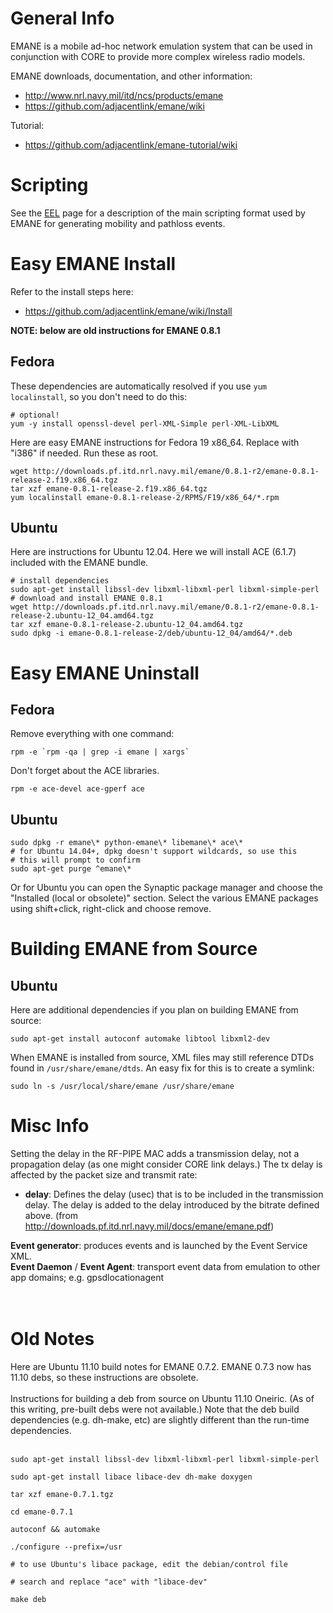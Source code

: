# General Info #

EMANE is a mobile ad-hoc network emulation system that can be used in conjunction with CORE to provide more complex wireless radio models.

EMANE downloads, documentation, and other information:

  * http://www.nrl.navy.mil/itd/ncs/products/emane
  * https://github.com/adjacentlink/emane/wiki

Tutorial:
  * https://github.com/adjacentlink/emane-tutorial/wiki

# Scripting #
See the [EEL](EEL.md) page for a description of the main scripting format used by EMANE for generating mobility and pathloss events.

# Easy EMANE Install #
Refer to the install steps here:

  * https://github.com/adjacentlink/emane/wiki/Install

**NOTE: below are old instructions for EMANE 0.8.1**


## Fedora ##
These dependencies are automatically resolved if you use `yum localinstall`, so you don't need to do this:
```
# optional!
yum -y install openssl-devel perl-XML-Simple perl-XML-LibXML
```

Here are easy EMANE instructions for Fedora 19 x86\_64. Replace with "i386" if needed. Run these as root.

```
wget http://downloads.pf.itd.nrl.navy.mil/emane/0.8.1-r2/emane-0.8.1-release-2.f19.x86_64.tgz
tar xzf emane-0.8.1-release-2.f19.x86_64.tgz
yum localinstall emane-0.8.1-release-2/RPMS/F19/x86_64/*.rpm
```

## Ubuntu ##

Here are instructions for Ubuntu 12.04. Here we will install ACE (6.1.7) included with the EMANE bundle.

```
# install dependencies
sudo apt-get install libssl-dev libxml-libxml-perl libxml-simple-perl
# download and install EMANE 0.8.1
wget http://downloads.pf.itd.nrl.navy.mil/emane/0.8.1-r2/emane-0.8.1-release-2.ubuntu-12_04.amd64.tgz
tar xzf emane-0.8.1-release-2.ubuntu-12_04.amd64.tgz
sudo dpkg -i emane-0.8.1-release-2/deb/ubuntu-12_04/amd64/*.deb

```

# Easy EMANE Uninstall #

## Fedora ##

Remove everything with one command:

```
rpm -e `rpm -qa | grep -i emane | xargs`
```

Don't forget about the ACE libraries.

```
rpm -e ace-devel ace-gperf ace
```

## Ubuntu ##

```
sudo dpkg -r emane\* python-emane\* libemane\* ace\*
# for Ubuntu 14.04+, dpkg doesn't support wildcards, so use this
# this will prompt to confirm
sudo apt-get purge ^emane\*
```


Or for Ubuntu you can open the Synaptic package manager and choose the "Installed (local or obsolete)" section. Select the various EMANE packages using shift+click, right-click and choose remove.

# Building EMANE from Source #

## Ubuntu ##

Here are additional dependencies if you plan on building EMANE from source:

```
sudo apt-get install autoconf automake libtool libxml2-dev
```

When EMANE is installed from source, XML files may still reference DTDs found in `/usr/share/emane/dtds`. An easy fix for this is to create a symlink:
```
sudo ln -s /usr/local/share/emane /usr/share/emane
```

# Misc Info #

Setting the delay in the RF-PIPE MAC adds a transmission delay, not a propagation delay (as one might consider CORE link delays.) The tx delay is affected by the packet size and transmit rate:

  * **delay**: Defines the delay (usec) that is to be included in the transmission delay. The delay is added to the delay introduced by the bitrate defined above. (from http://downloads.pf.itd.nrl.navy.mil/docs/emane/emane.pdf)


**Event generator**: produces events and is launched by the Event Service XML.<br>
<b>Event Daemon</b> / <b>Event Agent</b>: transport event data from emulation to other app domains; e.g. gpsdlocationagent<br>
<br>
<br>
<h1>Old Notes</h1>

Here are Ubuntu 11.10 build notes for EMANE 0.7.2. EMANE 0.7.3 now has 11.10 debs, so these instructions are obsolete.<br>
<br>
Instructions for building a deb from source on Ubuntu 11.10 Oneiric. (As of this writing, pre-built debs were not available.) Note that the deb build dependencies (e.g. dh-make, etc) are slightly different than the run-time dependencies.<br>
<br>
<pre><code>sudo apt-get install libssl-dev libxml-libxml-perl libxml-simple-perl<br>
sudo apt-get install libace libace-dev dh-make doxygen<br>
tar xzf emane-0.7.1.tgz<br>
cd emane-0.7.1<br>
autoconf &amp;&amp; automake<br>
./configure --prefix=/usr<br>
# to use Ubuntu's libace package, edit the debian/control file<br>
# search and replace "ace" with "libace-dev"<br>
make deb<br>
</code></pre>